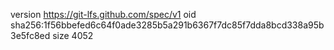 version https://git-lfs.github.com/spec/v1
oid sha256:1f56bbefed6c64f0ade3285b5a291b6367f7dc85f7dda8bcd338a95b3e5fc8ed
size 4052
